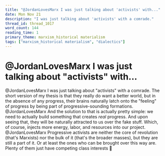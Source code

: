 ```yaml
---
title: "@JordanLovesMarx I was just talking about 'activists' with..."
date: Mon Nov 21
description: "I was just talking about 'activists' with a comrade."
thread_id: thread_1017
word_count: 144
reading_time: 1
primary_theme: marxism_historical materialism
tags: ["marxism_historical materialism", "dialectics"]
---
```


# @JordanLovesMarx I was just talking about "activists" with...

@JordanLovesMarx I was just talking about "activists" with a comrade. The short version of my thesis is that they really do want a better world, but in the absence of any progress, their brains naturally latch onto the "feeling" of progress by being part of progressive-sounding formations. @JordanLovesMarx And the solution to that is actually pretty simple: we need to actually build something that creates *real* progress. And upon seeing that, they will be naturally attracted to us over the fake stuff. Which, of course, injects more energy, labor, and resources into our project. @JordanLovesMarx Progressive activists are neither the core of revolution (that's Marxists) nor the bulk of it (that's the broader masses), but they are still a part of it. Or at least the ones who can be brought over this way are. Plenty of them just have competing class interests 🤷